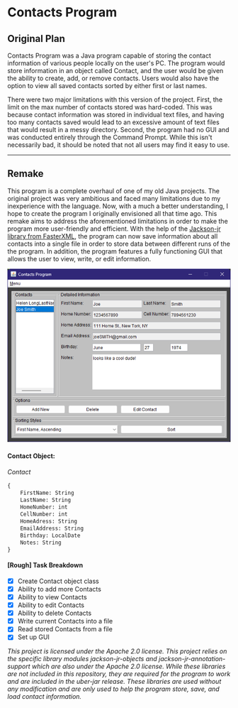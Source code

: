 
# Contacts Program

## Original Plan

Contacts Program was a Java program capable of storing the contact information of various people locally on the user's PC. The program would store information in an object called Contact, and the user would be given the ability to create, add, or remove contacts. Users would also have the option to view all saved contacts sorted by either first or last names.
 
 
There were two major limitations with this version of the project. First, the limit on the max number of contacts stored was hard-coded. This was because contact information was stored in individual text files, and having too many contacts saved would lead to an excessive amount of text files that would result in a messy directory. Second, the program had no GUI and was conducted entirely through the Command Prompt. While this isn't necessarily bad, it should be noted that not all users may find it easy to use. 

-----------------------------------------------------------------------------------------------------------------------------------------------------

## Remake

This program is a complete overhaul of one of my old Java projects. The original project was very ambitious and faced many limitations due to my inexperience with the language. Now, with a much a better understanding, I hope to create the program I originally envisioned all that time ago. This remake aims to address the aforementioned limitations in order to make the program more user-friendly and efficient. With the help of the [Jackson-jr library from FasterXML](https://github.com/FasterXML/jackson-jr), the program can now save information about all contacts into a single file in order to store data between different runs of the the program. In addition, the program features a fully functioning GUI that allows the user to view, write, or edit information. 

![Screenshot of the main application window. Contacts are listed on the left side and the selected contact's information is written on the right. Buttons at the bottom represent the actions for adding, deleting, editing, and sorting contacts.](ContactsProject/images/mainGUI.png)

#### Contact Object:

 *Contact* 
 
```
{
    FirstName: String
    LastName: String
    HomeNumber: int
    CellNumber: int
    HomeAdress: String
    EmailAddress: String
    Birthday: LocalDate
    Notes: String
}

```

#### [Rough] Task Breakdown

- [x] Create Contact object class
- [x] Ability to add more Contacts 
- [x] Ability to view Contacts 
- [x] Ability to edit Contacts 
- [x] Ability to delete Contacts 
- [x] Write current Contacts into a file
- [x] Read stored Contacts from a file
- [x] Set up GUI

_This project is licensed under the Apache 2.0 license. This project relies on the specific library modules jackson-jr-objects and jackson-jr-annotation-support which are also under the Apache 2.0 license. While these libraries are not included in this repository, they are required for the program to work and are included in the uber-jar release. These libraries are used without any modification and are only used to help the program store, save, and load contact information._
